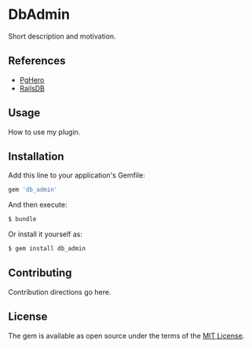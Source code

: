 # DbAdmin
Short description and motivation.

## References

- [PgHero](https://github.com/ankane/pghero)
- [RailsDB](https://github.com/igorkasyanchuk/rails_db)

## Usage
How to use my plugin.

## Installation
Add this line to your application's Gemfile:

```ruby
gem 'db_admin'
```

And then execute:
```bash
$ bundle
```

Or install it yourself as:
```bash
$ gem install db_admin
```

## Contributing
Contribution directions go here.

## License
The gem is available as open source under the terms of the [MIT License](https://opensource.org/licenses/MIT).
